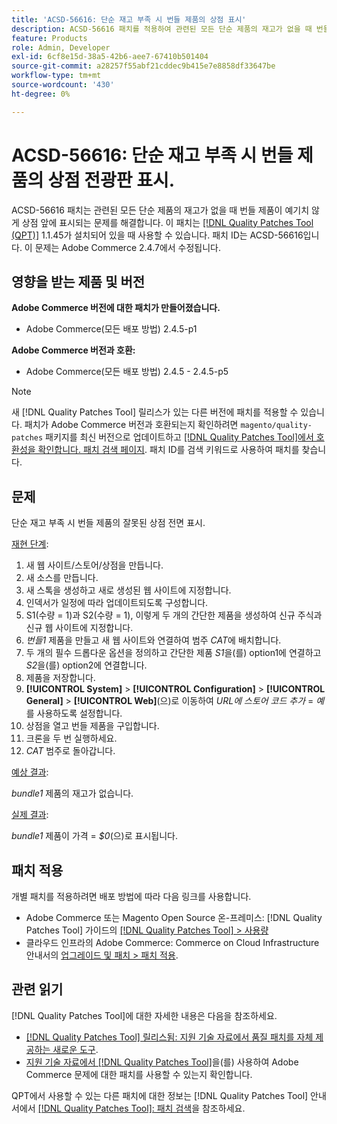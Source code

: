```yaml
---
title: 'ACSD-56616: 단순 재고 부족 시 번들 제품의 상점 표시'
description: ACSD-56616 패치를 적용하여 관련된 모든 단순 제품의 재고가 없을 때 번들 제품이 상점 앞에 예기치 않게 표시되는 Adobe Commerce 문제를 해결합니다.
feature: Products
role: Admin, Developer
exl-id: 6cf8e15d-38a5-42b6-aee7-67410b501404
source-git-commit: a28257f55abf21cddec9b415e7e8858df33647be
workflow-type: tm+mt
source-wordcount: '430'
ht-degree: 0%

---
```


# ACSD-56616: 단순 재고 부족 시 번들 제품의 상점 전광판 표시.

ACSD-56616 패치는 관련된 모든 단순 제품의 재고가 없을 때 번들 제품이 예기치 않게 상점 앞에 표시되는 문제를 해결합니다. 이 패치는 [[!DNL Quality Patches Tool (QPT)]](/help/announcements/adobe-commerce-announcements/magento-quality-patches-released-new-tool-to-self-serve-quality-patches.md) 1.1.45가 설치되어 있을 때 사용할 수 있습니다. 패치 ID는 ACSD-56616입니다. 이 문제는 Adobe Commerce 2.4.7에서 수정됩니다.

## 영향을 받는 제품 및 버전

**Adobe Commerce 버전에 대한 패치가 만들어졌습니다.**

* Adobe Commerce(모든 배포 방법) 2.4.5-p1

**Adobe Commerce 버전과 호환:**

* Adobe Commerce(모든 배포 방법) 2.4.5 - 2.4.5-p5

>[!NOTE]
>
>새 [!DNL Quality Patches Tool] 릴리스가 있는 다른 버전에 패치를 적용할 수 있습니다. 패치가 Adobe Commerce 버전과 호환되는지 확인하려면 `magento/quality-patches` 패키지를 최신 버전으로 업데이트하고 [[!DNL Quality Patches Tool]에서 호환성을 확인합니다. 패치 검색 페이지](https://experienceleague.adobe.com/tools/commerce-quality-patches/index.html?lang=ko). 패치 ID를 검색 키워드로 사용하여 패치를 찾습니다.

## 문제

단순 재고 부족 시 번들 제품의 잘못된 상점 전면 표시.

<u>재현 단계</u>:

1. 새 웹 사이트/스토어/상점을 만듭니다.
1. 새 소스를 만듭니다.
1. 새 스톡을 생성하고 새로 생성된 웹 사이트에 지정합니다.
1. 인덱서가 일정에 따라 업데이트되도록 구성합니다.
1. S1(수량 = 1)과 S2(수량 = 1), 이렇게 두 개의 간단한 제품을 생성하여 신규 주식과 신규 웹 사이트에 지정합니다.
1. *번들1* 제품을 만들고 새 웹 사이트와 연결하여 범주 *CAT*&#x200B;에 배치합니다.
1. 두 개의 필수 드롭다운 옵션을 정의하고 간단한 제품 *S1*&#x200B;을(를) option1에 연결하고 *S2*&#x200B;을(를) option2에 연결합니다.
1. 제품을 저장합니다.
1. **[!UICONTROL System]** > **[!UICONTROL Configuration]** > **[!UICONTROL General]** > **[!UICONTROL Web]**(으)로 이동하여 *URL에 스토어 코드 추가* = *예*&#x200B;를 사용하도록 설정합니다.
1. 상점을 열고 번들 제품을 구입합니다.
1. 크론을 두 번 실행하세요.
1. *CAT* 범주로 돌아갑니다.

<u>예상 결과</u>:

*bundle1* 제품의 재고가 없습니다.

<u>실제 결과</u>:

*bundle1* 제품이 가격 = *$0*(으)로 표시됩니다.

## 패치 적용

개별 패치를 적용하려면 배포 방법에 따라 다음 링크를 사용합니다.

* Adobe Commerce 또는 Magento Open Source 온-프레미스: [!DNL Quality Patches Tool] 가이드의 [[!DNL Quality Patches Tool] > 사용량](https://experienceleague.adobe.com/docs/commerce-operations/tools/quality-patches-tool/usage.html?lang=ko)
* 클라우드 인프라의 Adobe Commerce: Commerce on Cloud Infrastructure 안내서의 [업그레이드 및 패치 > 패치 적용](https://experienceleague.adobe.com/docs/commerce-cloud-service/user-guide/develop/upgrade/apply-patches.html?lang=ko).

## 관련 읽기

[!DNL Quality Patches Tool]에 대한 자세한 내용은 다음을 참조하세요.

* [[!DNL Quality Patches Tool] 릴리스됨: 지원 기술 자료에서 품질 패치를 자체 제공하는 새로운 도구](/help/announcements/adobe-commerce-announcements/magento-quality-patches-released-new-tool-to-self-serve-quality-patches.md).
* [지원 기술 자료에서  [!DNL Quality Patches Tool]](/help/support-tools/patches-available-in-qpt-tool/check-patch-for-magento-issue-with-magento-quality-patches.md)을(를) 사용하여 Adobe Commerce 문제에 대한 패치를 사용할 수 있는지 확인합니다.

QPT에서 사용할 수 있는 다른 패치에 대한 정보는 [!DNL Quality Patches Tool] 안내서에서 [[!DNL Quality Patches Tool]: 패치 검색](https://experienceleague.adobe.com/tools/commerce-quality-patches/index.html?lang=ko)을 참조하세요.
